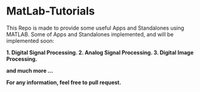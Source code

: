 # MatLab-Tutorials

This Repo is made to provide some useful Apps and Standalones using MATLAB.
Some of Apps and Standalones implemented, and will be implemented soon:

<B> 1. Digital Signal Processing. <B>
<B> 2. Analog Signal Processing. <B>
<B> 3. Digital Image Processing. <B>

and much more ...

For any information, feel free to pull request.
